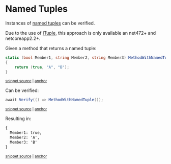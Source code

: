 <!--
GENERATED FILE - DO NOT EDIT
This file was generated by [MarkdownSnippets](https://github.com/SimonCropp/MarkdownSnippets).
Source File: /docs/mdsource/named-tuples.source.md
To change this file edit the source file and then run MarkdownSnippets.
-->

# Named Tuples

Instances of [named tuples](https://docs.microsoft.com/en-us/dotnet/csharp/tuples#named-and-unnamed-tuples) can be verified.

Due to the use of [ITuple](https://docs.microsoft.com/en-us/dotnet/api/system.runtime.compilerservices.ituple), this approach is only available an net472+ and netcoreapp2.2+.

Given a method that returns a named tuple:

<!-- snippet: MethodWithNamedTuple -->
<a id='snippet-methodwithnamedtuple'/></a>
```cs
static (bool Member1, string Member2, string Member3) MethodWithNamedTuple()
{
    return (true, "A", "B");
}
```
<sup><a href='/src/Verify.Tests/Tests.cs#L183-L190' title='File snippet `methodwithnamedtuple` was extracted from'>snippet source</a> | <a href='#snippet-methodwithnamedtuple' title='Navigate to start of snippet `methodwithnamedtuple`'>anchor</a></sup>
<!-- endsnippet -->

Can be verified:

<!-- snippet: VerifyTuple -->
<a id='snippet-verifytuple'/></a>
```cs
await Verify(() => MethodWithNamedTuple());
```
<sup><a href='/src/Verify.Tests/Tests.cs#L176-L180' title='File snippet `verifytuple` was extracted from'>snippet source</a> | <a href='#snippet-verifytuple' title='Navigate to start of snippet `verifytuple`'>anchor</a></sup>
<!-- endsnippet -->

Resulting in:

<!-- snippet: Tests.NamedTuple.verified.txt -->
<a id='snippet-Tests.NamedTuple.verified.txt'/></a>
```txt
{
  Member1: true,
  Member2: 'A',
  Member3: 'B'
}
```
<sup><a href='/src/Verify.Tests/Tests.NamedTuple.verified.txt#L1-L5' title='File snippet `Tests.NamedTuple.verified.txt` was extracted from'>snippet source</a> | <a href='#snippet-Tests.NamedTuple.verified.txt' title='Navigate to start of snippet `Tests.NamedTuple.verified.txt`'>anchor</a></sup>
<!-- endsnippet -->
